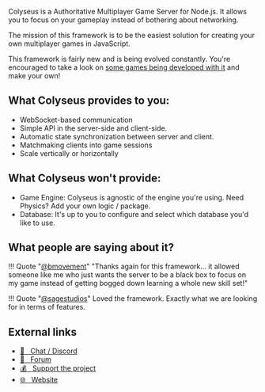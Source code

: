 Colyseus is a Authoritative Multiplayer Game Server for Node.js. It allows you to focus on your gameplay instead of bothering about networking.

The mission of this framework is to be the easiest solution for creating your
own multiplayer games in JavaScript.

This framework is fairly new and is being evolved constantly. You're encouraged to take a look on [some games being developed with it](https://discuss.colyseus.io/category/5/showcase) and make your own!

## What Colyseus provides to you:

- WebSocket-based communication
- Simple API in the server-side and client-side.
- Automatic state synchronization between server and client.
- Matchmaking clients into game sessions
- Scale vertically or horizontally

## What Colyseus won't provide:

- Game Engine: Colyseus is agnostic of the engine you're using. Need Physics? Add your own logic / package.
- Database: It's up to you to configure and select which database you'd like to use.

## What people are saying about it?

!!! Quote "[@bmovement](https://twitter.com/bmovement)"
    "Thanks again for this framework... it allowed someone like me who just wants the server to be a black box to focus on my game instead of getting bogged down learning a whole new skill set!"

!!! Quote "[@sagestudios](https://github.com/sagestudios)"
    Loved the framework. Exactly what we are looking for in terms of features.

## External links

- [💬 &nbsp; Chat / Discord](https://discord.gg/RY8rRS7)
- [💬 &nbsp; Forum](http://discuss.colyseus.io/)
- [💰 &nbsp; Support the project](https://www.patreon.com/endel)
- [🌐 &nbsp; Website](https://colyseus.io)

